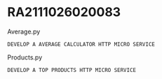 # RA2111026020083

Average.py

    DEVELOP A AVERAGE CALCULATOR HTTP MICRO SERVICE


Products.py

    DEVELOP A TOP PRODUCTS HTTP MICRO SERVICE
